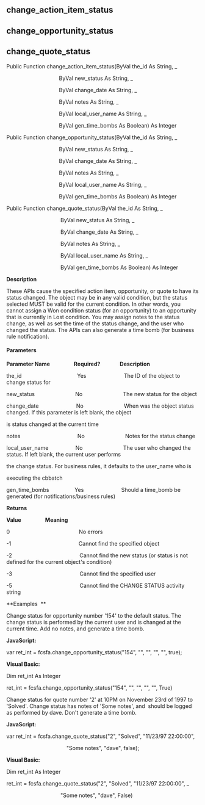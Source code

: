 change_action_item_status
---------------------------

change_opportunity_status
---------------------------

change_quote_status
---------------------

Public Function change_action_item_status(ByVal the_id As String, _

                                   ByVal new_status As String, _

                                   ByVal change_date As String, _

                                   ByVal notes As String, _

                                   ByVal local_user_name As String, _

                                   ByVal gen_time_bombs As Boolean) As Integer

Public Function change_opportunity_status(ByVal the_id As String, _

                                   ByVal new_status As String, _

                                   ByVal change_date As String, _

                                   ByVal notes As String, _

                                   ByVal local_user_name As String, _

                                   ByVal gen_time_bombs As Boolean) As Integer

Public Function change_quote_status(ByVal the_id As String, _

                                    ByVal new_status As String, _

                                    ByVal change_date As String, _

                                    ByVal notes As String, _

                                    ByVal local_user_name As String, _

                                    ByVal gen_time_bombs As Boolean) As Integer

**Description**

These APIs cause the specified action item, opportunity, or quote to have its status changed. The object may be in any valid condition, but the status selected MUST be valid for the current condition. In other words, you cannot assign a Won condition status (for an opportunity) to an opportunity that is currently in Lost condition. You may assign notes to the status change, as well as set the time of the status change, and the user who changed the status. The APIs can also generate a time bomb (for business rule notification).

#### Parameters
**Parameter Name**                **Required?**             **Description**

the_id                                     Yes                         The ID of the object to change status for

new_status                           No                           The new status for the object

change_date                         No                           When was the object status changed. If this parameter is left blank, the object

is status changed at the current time

notes                                      No                           Notes for the status change

local_user_name                  No                           The user who changed the status. If left blank, the current user performs

the change status. For business rules, it defaults to the user_name who is

executing the cbbatch

gen_time_bombs                 Yes                         Should a time_bomb be generated (for notifications/business rules)

**Returns**

**Value**                **Meaning**

0                                              No errors

-1                                             Cannot find the specified object

-2                                             Cannot find the new status (or status is not defined for the current object's condition)

-3                                             Cannot find the specified user

-5                                             Cannot find the CHANGE STATUS activity string

**Examples  **

 Change status for opportunity number '154' to the default status. The change status is performed by the current user and is changed at the current time. Add no notes, and generate a time bomb.

**JavaScript:**

var ret_int = fcsfa.change_opportunity_status("154", "", "", "", "", true);

**Visual Basic:**

Dim ret_int As Integer

ret_int = fcsfa.change_opportunity_status("154", "", "", "", "", True)

 Change status for quote number '2' at 10PM on November 23rd of 1997 to 'Solved'. Change status has notes of 'Some notes', and  should be logged as performed by dave. Don't generate a time bomb.

**JavaScript:**

var ret_int = fcsfa.change_quote_status("2", "Solved", "11/23/97 22:00:00",

                                        "Some notes", "dave", false);

**Visual Basic:**

Dim ret_int As Integer

ret_int = fcsfa.change_quote_status("2", "Solved", "11/23/97 22:00:00", _

                                    "Some notes", "dave", False)